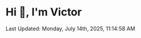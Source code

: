 <h1>Hi 👋, I'm Victor </h1>

<!--RECENT_ACTIVITY:start-->
<!--RECENT_ACTIVITY:end-->

<!--RECENT_ACTIVITY:last_update-->
Last Updated: Monday, July 14th, 2025, 11:14:58 AM
<!--RECENT_ACTIVITY:last_update_end-->
